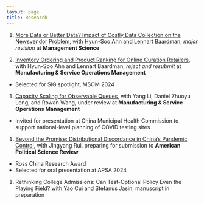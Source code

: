 ```yaml
---
layout: page
title: Research
---
```


<!-- Topics: Retail Analytics, Inventory Management, Societal Decision-Making

Methodology: Dynamic Optimization, Stochastic Analysis, Approximation Algorithm -->

<!-- ## Research Papers -->

1. [More Data or Better Data? Impact of Costly Data Collection on the Newsvendor Problem](https://papers.ssrn.com/sol3/papers.cfm?abstract_id=4949043), with Hyun-Soo Ahn and Lennart Baardman, *major revision* at **Management Science**

1. [Inventory Ordering and Product Ranking for Online Curation Retailers](https://papers.ssrn.com/sol3/papers.cfm?abstract_id=4061071), with Hyun-Soo Ahn and Lennart Baardman, *reject and resubmit* at **Manufacturing & Service Operations Management**
- Selected for SIG spotlight, MSOM 2024

1. [Capacity Scaling for Observable Queues](https://papers.ssrn.com/sol3/papers.cfm?abstract_id=3628484), with Yang Li, Daniel Zhuoyu Long, and Rowan Wang, under review at **Manufacturing & Service Operations Management**
- Invited for presentation at China Municipal Health Commission to support national-level planning of COVID testing sites

1. [Beyond the Promise: Distributional Discordance in China’s Pandemic Control](/public/beyond_the_promise.pdf), with Jingyang Rui, preparing for submission to **American Political Science Review** 
- Ross China Research Award
- Selected for oral presentation at APSA 2024

1. Rethinking College Admissions: Can Test-Optional Policy Even the Playing Field? with Yao Cui and Stefanus Jasin, manuscript in preparation

<!-- ## Work-in-Progress
<ol start="5">
  <li>Rethinking College Admissions: Can Test-Optional Policy Even the Playing Field? with Yao Cui and Stefanus Jasin,
manuscript in preparation </li>
   <br /> 
  <li>Context-Aware Dynamic Data Collection, with Hyun-Soo Ahn and Lennart Baardman, results development stage </li>
</ol> -->